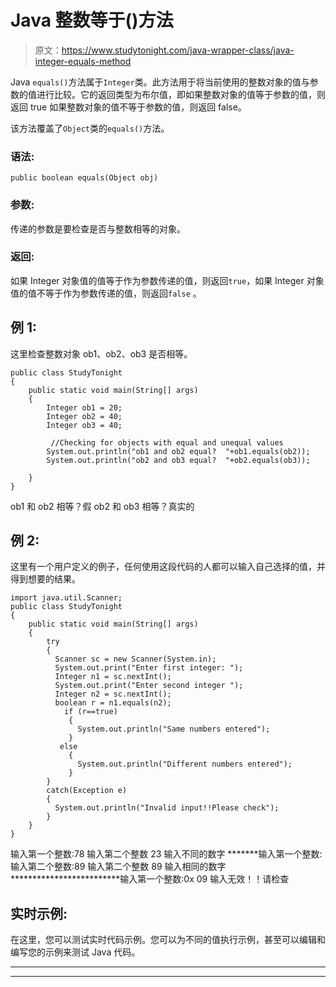 # Java 整数等于()方法

> 原文：<https://www.studytonight.com/java-wrapper-class/java-integer-equals-method>

Java `equals()`方法属于`Integer`类。此方法用于将当前使用的整数对象的值与参数的值进行比较。它的返回类型为布尔值，即如果整数对象的值等于参数的值，则返回 true 如果整数对象的值不等于参数的值，则返回 false。

该方法覆盖了`Object`类的`equals()`方法。

### 语法:

```
public boolean equals(Object obj)
```

### 参数:

传递的参数是要检查是否与整数相等的对象。

### 返回:

如果 Integer 对象值的值等于作为参数传递的值，则返回`true`，如果 Integer 对象值的值不等于作为参数传递的值，则返回`false` 。

## 例 1:

这里检查整数对象 ob1、ob2、ob3 是否相等。

```
public class StudyTonight 
{  
    public static void main(String[] args) 
    {          
        Integer ob1 = 20; 
        Integer ob2 = 40; 
        Integer ob3 = 40;  

         //Checking for objects with equal and unequal values
        System.out.println("ob1 and ob2 equal?  "+ob1.equals(ob2));  
        System.out.println("ob2 and ob3 equal?  "+ob2.equals(ob3));

    }  
} 
```

ob1 和 ob2 相等？假
ob2 和 ob3 相等？真实的

## 例 2:

这里有一个用户定义的例子，任何使用这段代码的人都可以输入自己选择的值，并得到想要的结果。

```
import java.util.Scanner;  
public class StudyTonight 
{  
    public static void main(String[] args)
    {          
        try
        {
          Scanner sc = new Scanner(System.in);  
          System.out.print("Enter first integer: ");  
          Integer n1 = sc.nextInt();  
          System.out.print("Enter second integer ");  
          Integer n2 = sc.nextInt();  
          boolean r = n1.equals(n2);  
            if (r==true)
             {               
               System.out.println("Same numbers entered");  
             }  
           else
             {  
               System.out.println("Different numbers entered");  
             }
        }
        catch(Exception e)
        {
          System.out.println("Invalid input!!Please check");
        }
    }  
} 
```

输入第一个整数:78
输入第二个整数 23
输入不同的数字
*******输入第一个整数:
输入第二个整数:89
输入第二个整数 89
输入相同的数字
*************************输入第一个整数:0x 09
输入无效！！请检查

## 实时示例:

在这里，您可以测试实时代码示例。您可以为不同的值执行示例，甚至可以编辑和编写您的示例来测试 Java 代码。

* * *

* * *